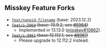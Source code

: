 ## Misskey Feature Forks

* [`feat/nanoid-filename`](https://github.com/outloudvi/misskey/tree/feat/nanoid-filename) (base: 2023.12.2)
* ~~[`feat/i-5964`](https://github.com/outloudvi/misskey/tree/feat/i-5964) (base: 13.9.2, see [#5964](https://github.com/misskey-dev/misskey/issues/5964))~~
  * Implemented in 13.13.0 ([misskey#10862](https://github.com/misskey-dev/misskey/pull/10862)).
* ~~[`feat/i-8961`](https://github.com/outloudvi/misskey/tree/feat/i-8961) (base:12.112.1, see [#8961](https://github.com/misskey-dev/misskey/issues/8961))~~
  * Please upgrade to 12.112.2 instead.
